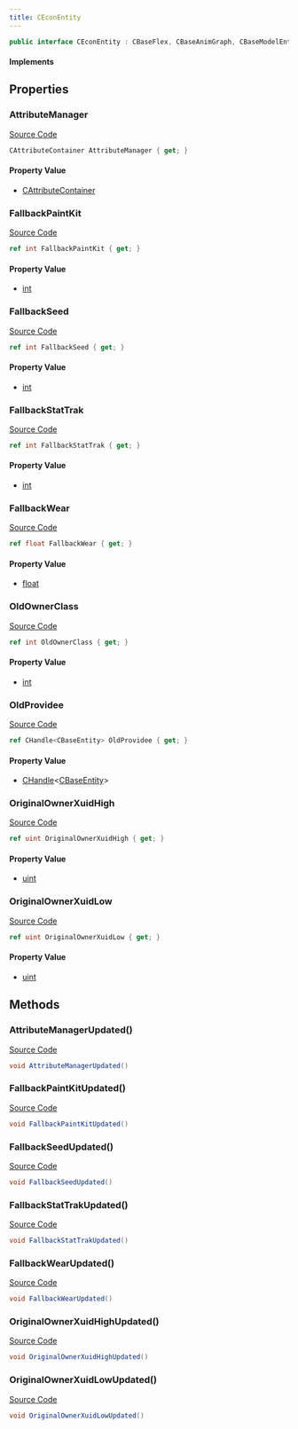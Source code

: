 ```yaml
---
title: CEconEntity
---
```


```csharp
public interface CEconEntity : CBaseFlex, CBaseAnimGraph, CBaseModelEntity, CBaseEntity, CEntityInstance, ISchemaClass<CEntityInstance>, ISchemaClass<CBaseEntity>, ISchemaClass<CBaseModelEntity>, ISchemaClass<CBaseAnimGraph>, ISchemaClass<CBaseFlex>, ISchemaClass<CEconEntity>, ISchemaField, ISchemaClass, INativeHandle
```

#### Implements

## Properties

### AttributeManager

[Source Code](https://github.com/swiftly-solution/swiftlys2/blob/beta/managed/src/SwiftlyS2.Generated/Schemas/Interfaces/CEconEntity.cs#L16)

```csharp
CAttributeContainer AttributeManager { get; }
```

#### Property Value

- [CAttributeContainer](/docs/api/shared/schemadefinitions/cattributecontainer)

### FallbackPaintKit

[Source Code](https://github.com/swiftly-solution/swiftlys2/blob/beta/managed/src/SwiftlyS2.Generated/Schemas/Interfaces/CEconEntity.cs#L22)

```csharp
ref int FallbackPaintKit { get; }
```

#### Property Value

- [int](https://learn.microsoft.com/dotnet/api/system.int32)

### FallbackSeed

[Source Code](https://github.com/swiftly-solution/swiftlys2/blob/beta/managed/src/SwiftlyS2.Generated/Schemas/Interfaces/CEconEntity.cs#L24)

```csharp
ref int FallbackSeed { get; }
```

#### Property Value

- [int](https://learn.microsoft.com/dotnet/api/system.int32)

### FallbackStatTrak

[Source Code](https://github.com/swiftly-solution/swiftlys2/blob/beta/managed/src/SwiftlyS2.Generated/Schemas/Interfaces/CEconEntity.cs#L28)

```csharp
ref int FallbackStatTrak { get; }
```

#### Property Value

- [int](https://learn.microsoft.com/dotnet/api/system.int32)

### FallbackWear

[Source Code](https://github.com/swiftly-solution/swiftlys2/blob/beta/managed/src/SwiftlyS2.Generated/Schemas/Interfaces/CEconEntity.cs#L26)

```csharp
ref float FallbackWear { get; }
```

#### Property Value

- [float](https://learn.microsoft.com/dotnet/api/system.single)

### OldOwnerClass

[Source Code](https://github.com/swiftly-solution/swiftlys2/blob/beta/managed/src/SwiftlyS2.Generated/Schemas/Interfaces/CEconEntity.cs#L32)

```csharp
ref int OldOwnerClass { get; }
```

#### Property Value

- [int](https://learn.microsoft.com/dotnet/api/system.int32)

### OldProvidee

[Source Code](https://github.com/swiftly-solution/swiftlys2/blob/beta/managed/src/SwiftlyS2.Generated/Schemas/Interfaces/CEconEntity.cs#L30)

```csharp
ref CHandle<CBaseEntity> OldProvidee { get; }
```

#### Property Value

- [CHandle](/docs/api/shared/natives/chandle-1)<[CBaseEntity](/docs/api/shared/schemadefinitions/cbaseentity)>

### OriginalOwnerXuidHigh

[Source Code](https://github.com/swiftly-solution/swiftlys2/blob/beta/managed/src/SwiftlyS2.Generated/Schemas/Interfaces/CEconEntity.cs#L20)

```csharp
ref uint OriginalOwnerXuidHigh { get; }
```

#### Property Value

- [uint](https://learn.microsoft.com/dotnet/api/system.uint32)

### OriginalOwnerXuidLow

[Source Code](https://github.com/swiftly-solution/swiftlys2/blob/beta/managed/src/SwiftlyS2.Generated/Schemas/Interfaces/CEconEntity.cs#L18)

```csharp
ref uint OriginalOwnerXuidLow { get; }
```

#### Property Value

- [uint](https://learn.microsoft.com/dotnet/api/system.uint32)

## Methods

### AttributeManagerUpdated()

[Source Code](https://github.com/swiftly-solution/swiftlys2/blob/beta/managed/src/SwiftlyS2.Generated/Schemas/Interfaces/CEconEntity.cs#L34)

```csharp
void AttributeManagerUpdated()
```

### FallbackPaintKitUpdated()

[Source Code](https://github.com/swiftly-solution/swiftlys2/blob/beta/managed/src/SwiftlyS2.Generated/Schemas/Interfaces/CEconEntity.cs#L37)

```csharp
void FallbackPaintKitUpdated()
```

### FallbackSeedUpdated()

[Source Code](https://github.com/swiftly-solution/swiftlys2/blob/beta/managed/src/SwiftlyS2.Generated/Schemas/Interfaces/CEconEntity.cs#L38)

```csharp
void FallbackSeedUpdated()
```

### FallbackStatTrakUpdated()

[Source Code](https://github.com/swiftly-solution/swiftlys2/blob/beta/managed/src/SwiftlyS2.Generated/Schemas/Interfaces/CEconEntity.cs#L40)

```csharp
void FallbackStatTrakUpdated()
```

### FallbackWearUpdated()

[Source Code](https://github.com/swiftly-solution/swiftlys2/blob/beta/managed/src/SwiftlyS2.Generated/Schemas/Interfaces/CEconEntity.cs#L39)

```csharp
void FallbackWearUpdated()
```

### OriginalOwnerXuidHighUpdated()

[Source Code](https://github.com/swiftly-solution/swiftlys2/blob/beta/managed/src/SwiftlyS2.Generated/Schemas/Interfaces/CEconEntity.cs#L36)

```csharp
void OriginalOwnerXuidHighUpdated()
```

### OriginalOwnerXuidLowUpdated()

[Source Code](https://github.com/swiftly-solution/swiftlys2/blob/beta/managed/src/SwiftlyS2.Generated/Schemas/Interfaces/CEconEntity.cs#L35)

```csharp
void OriginalOwnerXuidLowUpdated()
```


